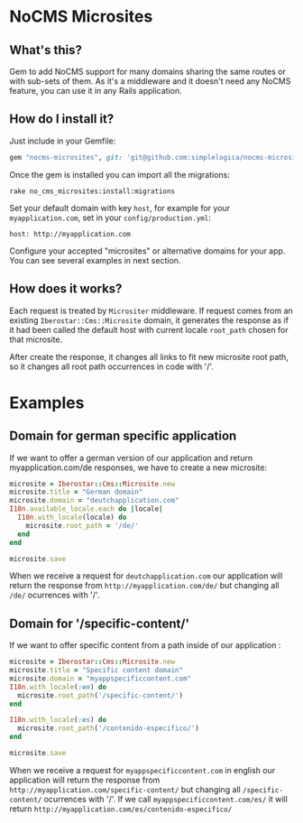 # NoCMS Microsites

## What's this?

Gem to add NoCMS support for many domains sharing the same routes or with sub-sets of them. As it's a middleware and it doesn't need any NoCMS feature, you can use it in any Rails application.

## How do I install it?

Just include in your Gemfile:

```ruby
gem "nocms-microsites", git: 'git@github.com:simplelogica/nocms-microsites.git', branch: 'master'
```

Once the gem is installed you can import all the migrations:

```
rake no_cms_microsites:install:migrations
```

Set your default domain with key ```host```, for example for your ```myapplication.com```, set in your ```config/production.yml```:

```host: http://myapplication.com```

Configure your accepted "microsites" or alternative domains for your app. You can see several examples in next section.

## How does it works?

Each request is treated by ```Micrositer``` middleware. If request comes from an existing ```Iberostar::Cms::Microsite``` domain, it generates the response as if it had been called the default host with current locale ```root_path``` chosen for that microsite.

After create the response, it changes all links to fit new microsite root path, so it changes all root path occurrences in code with '/'.

# Examples

## Domain for german specific application

If we want to offer a german version of our application and return myapplication.com/de responses, we have to create a new microsite:

```ruby
microsite = Iberostar::Cms::Microsite.new
microsite.title = "German domain"
microsite.domain = "deutchapplication.com"
I18n.available_locale.each do |locale|
  I18n.with_locale(locale) do
    microsite.root_path = '/de/'
  end
end

microsite.save
```

When we receive a request for ```deutchapplication.com``` our application will return the response from ```http://myapplication.com/de/``` but changing all ```/de/``` ocurrences with '/'.

## Domain for '/specific-content/'

If we want to offer specific content from a path inside of our application :

```ruby
microsite = Iberostar::Cms::Microsite.new
microsite.title = "Specific content domain"
microsite.domain = "myappspecificcontent.com"
I18n.with_locale(:en) do
  microsite.root_path('/specific-content/')
end

I18n.with_locale(:es) do
  microsite.root_path('/contenido-especifico/')
end

microsite.save
```

When we receive a request for ```myappspecificcontent.com``` in english our application will return the response from ```http://myapplication.com/specific-content/``` but changing all ```/specific-content/``` ocurrences with '/'. If we call ```myappspecificcontent.com/es/``` it will return ```http://myapplication.com/es/contenido-especifico/```
